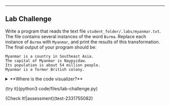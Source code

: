 ----------

## Lab Challenge
Write a program that reads the text file `student_folder/.labs/myanmar.txt`. The file contains several instances of the word `Burma`. Replace each instance of `Burma` with `Myanmar`, and print the results of this transformation. The final output of your program should be:

```text
Myanmar is a country in Southeast Asia.
The capital of Myanmar is Naypyidaw.
Its population is about 54 million people.
Myanmar is a former British colony.
```

<details><summary>**Where is the code visualizer?**</summary>Unfortunately, the code visualizer does not work with the `open` command, so it cannot be used for this problem.</details>

{try it}(python3 code/files/lab-challenge.py)

{Check It!|assessment}(test-2331755082)
